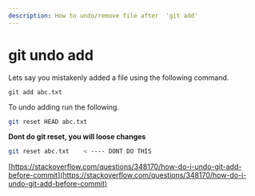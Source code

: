 ```yaml
---
description: How to undo/remove file after  'git add'
---
```


# git undo add

Lets say you mistakenly added a file using the following command.

```text
git add abc.txt
```

To undo adding run the following. 

```bash
git reset HEAD abc.txt
```

**Dont do git reset, you will loose changes** 

```bash
git reset abc.txt    < ---- DONT DO THIS
```

[https://stackoverflow.com/questions/348170/how-do-i-undo-git-add-before-commit](https://stackoverflow.com/questions/348170/how-do-i-undo-git-add-before-commit)

